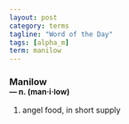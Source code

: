```yaml
---
layout: post
category: terms
tagline: "Word of the Day"
tags: [alpha_m]
term: manilow
---
```


<h3>Manilow<br/> <small>&mdash; n. (man<span>&middot;</span>i<span>&middot;</span>low)</small></h3>
<p><ol>
<li>angel food, in short supply</li>
</ol></p>
